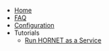   * [Home](./Home)
  * [FAQ](./FAQ)
  * [Configuration](./Configuration)
  * Tutorials
    * [Run HORNET as a Service](./Tutorials%3A-Run-HORNET-as-a-Service)


[//]: # (generated by https://www.npmjs.com/package/github-wiki-sidebar)
